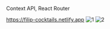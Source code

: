 Context API, React Router

https://filip-cocktails.netlify.app
![1](https://user-images.githubusercontent.com/114927397/217219572-43c20c17-6caa-4fb3-ab73-b95f9ebc7789.jpg)
![2](https://user-images.githubusercontent.com/114927397/217219577-bb008cb6-8c1b-43b6-aeaf-647ef12a9a28.jpg)
